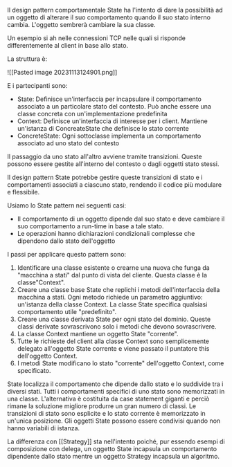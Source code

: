Il design pattern comportamentale State ha l'intento di dare la possibilità ad un oggetto di alterare il suo comportamento quando il suo stato interno cambia. L'oggetto sembrerà cambiare la sua classe.

Un esempio si ah nelle connessioni TCP nelle quali si risponde differentemente al client in base allo stato.

La struttura è:

![[Pasted image 20231113124901.png]]

E i partecipanti sono:
- State: Definisce un'interfaccia per incapsulare il comportamento associato a un particolare stato del contesto. Può anche essere una classe concreta con un'implementazione predefinita
- Context: Definisce un'interfaccia di interesse per i client. Mantiene un'istanza di ConcreateState che definisce lo stato corrente
- ConcreteState: Ogni sottoclasse implementa un comportamento associato ad uno stato del contesto

Il passaggio da uno stato all'altro avviene tramite transizioni. Queste possono essere gestite all'interno del contesto o dagli oggetti stato stessi.

Il design pattern State potrebbe gestire queste transizioni di stato e i comportamenti associati a ciascuno stato, rendendo il codice più modulare e flessibile.

Usiamo lo State pattern nei seguenti casi:
- Il comportamento di un oggetto dipende dal suo stato e deve cambiare il suo comportamento a run-time in base a tale stato.
- Le operazioni hanno dichiarazioni condizionali complesse che dipendono dallo stato dell'oggetto

I passi per applicare questo pattern sono:
1. Identificare una classe esistente o crearne una nuova che funga da "macchina a stati" dal punto di vista del cliente. Questa classe è la classe"Context".
2. Creare una classe base State che replichi i metodi dell'interfaccia della macchina a stati. Ogni metodo richiede un parametro aggiuntivo: un'istanza della classe Context. La classe State specifica qualsiasi comportamento utile "predefinito".
3. Creare una classe derivata State per ogni stato del dominio. Queste classi derivate sovrascrivono solo i metodi che devono sovrascrivere.
4. La classe Context mantiene un oggetto State "corrente".
5. Tutte le richieste del client alla classe Context sono semplicemente delegato all'oggetto State corrente e viene passato il puntatore this dell'oggetto Context.
6. I metodi State modificano lo stato "corrente" dell'oggetto Context, come specificato.

State localizza il comportamento che dipende dallo stato e lo suddivide tra i diversi stati.
Tutti i comportamenti specifici di uno stato sono memorizzati in una classe.
L'alternativa è costituita da case statement giganti e perciò rimane la soluzione migliore produrre un gran numero di classi.
Le transizioni di stato sono esplicite e lo stato corrente è memorizzato in un'unica posizione. Gli oggetti State possono essere condivisi quando non hanno variabili di istanza.

La differenza con [[Strategy]] sta nell'intento poiché, pur essendo esempi di composizione con delega, un oggetto State incapsula un comportamento dipendente dallo stato mentre un oggetto Strategy incapsula un algoritmo.